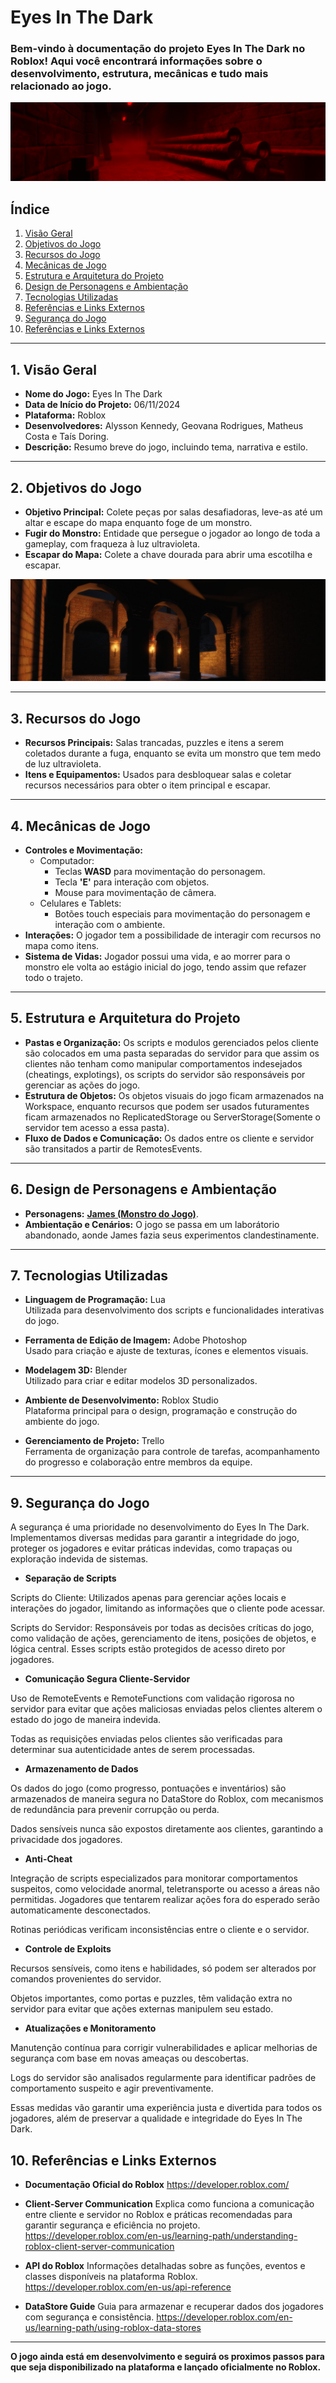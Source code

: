 # Eyes In The Dark

### Bem-vindo à documentação do projeto **Eyes In The Dark** no Roblox! Aqui você encontrará informações sobre o desenvolvimento, estrutura, mecânicas e tudo mais relacionado ao jogo.

<img src="Visuals/Red-Room.png">

## Índice

1. [Visão Geral](#1-visão-geral)
2. [Objetivos do Jogo](#2-objetivos-do-jogo)
3. [Recursos do Jogo](#3-recursos-do-jogo)
4. [Mecânicas de Jogo](#4-mecânicas-de-jogo)
5. [Estrutura e Arquitetura do Projeto](#5-estrutura-e-arquitetura-do-projeto)
6. [Design de Personagens e Ambientação](#6-design-de-personagens-e-ambientação)
7. [Tecnologias Utilizadas](#7-tecnologias-utilizadas)
8. [Referências e Links Externos](#8-referências-e-links-externos)
9. [Segurança do Jogo](#9-segurança-do-jogo)
10. [Referências e Links Externos](#10-referênicas-e-links-externos)

---

## 1. Visão Geral

- **Nome do Jogo:** Eyes In The Dark
- **Data de Início do Projeto:** 06/11/2024
- **Plataforma:** Roblox
- **Desenvolvedores:** Alysson Kennedy, Geovana Rodrigues, Matheus Costa e Taís Doring.
- **Descrição:** Resumo breve do jogo, incluindo tema, narrativa e estilo.

---

## 2. Objetivos do Jogo

- **Objetivo Principal:** Colete peças por salas desafiadoras, leve-as até um altar e escape do mapa enquanto foge de um monstro.
- **Fugir do Monstro:** Entidade que persegue o jogador ao longo de toda a gameplay, com fraqueza à luz ultravioleta.
- **Escapar do Mapa:** Colete a chave dourada para abrir uma escotilha e escapar.

<img src="Visuals/Medieval-Yard.png">

---

## 3. Recursos do Jogo

- **Recursos Principais:** Salas trancadas, puzzles e itens a serem coletados durante a fuga, enquanto se evita um monstro que tem medo de luz ultravioleta.
- **Itens e Equipamentos:** Usados para desbloquear salas e coletar recursos necessários para obter o item principal e escapar.

---

## 4. Mecânicas de Jogo

- **Controles e Movimentação:**
  - Computador:
    - Teclas **WASD** para movimentação do personagem.
    - Tecla **'E'** para interação com objetos.
    - Mouse para movimentação de câmera.
  - Celulares e Tablets:
    - Botões touch especiais para movimentação do personagem e interação com o ambiente.
- **Interações:** O jogador tem a possibilidade de interagir com recursos no mapa como itens.
- **Sistema de Vidas:** Jogador possui uma vida, e ao morrer para o monstro ele volta ao estágio inicial do jogo, tendo assim que refazer todo o trajeto.

---

## 5. Estrutura e Arquitetura do Projeto

- **Pastas e Organização:** Os scripts e modulos gerenciados pelos cliente são colocados em uma pasta separadas do servidor para que assim os clientes não tenham como manipular comportamentos indesejados (cheatings, explotings), os scripts do servidor são responsáveis por gerenciar as ações do jogo.
- **Estrutura de Objetos:** Os objetos visuais do jogo ficam armazenados na Workspace, enquanto recursos que podem ser usados futuramentes ficam armazenados no ReplicatedStorage ou ServerStorage(Somente o servidor tem acesso a essa pasta).
- **Fluxo de Dados e Comunicação:** Os dados entre os cliente e servidor são transitados a partir de RemotesEvents.

---

## 6. Design de Personagens e Ambientação
- **Personagens:** [**James (Monstro do Jogo)**](https://github.com/AlyssonKe/Eyes-In-The-Dark/tree/main/Monster).
- **Ambientação e Cenários:** O jogo se passa em um laborátorio abandonado, aonde James fazia seus experimentos clandestinamente.


---

## 7. Tecnologias Utilizadas

- **Linguagem de Programação:** Lua  
  Utilizada para desenvolvimento dos scripts e funcionalidades interativas do jogo.

- **Ferramenta de Edição de Imagem:** Adobe Photoshop  
  Usado para criação e ajuste de texturas, ícones e elementos visuais.

- **Modelagem 3D:** Blender  
  Utilizado para criar e editar modelos 3D personalizados.

- **Ambiente de Desenvolvimento:** Roblox Studio  
  Plataforma principal para o design, programação e construção do ambiente do jogo.

- **Gerenciamento de Projeto:** Trello  
  Ferramenta de organização para controle de tarefas, acompanhamento do progresso e colaboração entre membros da equipe.

---

## 9. Segurança do Jogo

A segurança é uma prioridade no desenvolvimento do Eyes In The Dark. Implementamos diversas medidas para garantir a integridade do jogo, proteger os jogadores e evitar práticas indevidas, como trapaças ou exploração indevida de sistemas.

- **Separação de Scripts**

Scripts do Cliente: Utilizados apenas para gerenciar ações locais e interações do jogador, limitando as informações que o cliente pode acessar.

Scripts do Servidor: Responsáveis por todas as decisões críticas do jogo, como validação de ações, gerenciamento de itens, posições de objetos, e lógica central. Esses scripts estão protegidos de acesso direto por jogadores.


- **Comunicação Segura Cliente-Servidor**

Uso de RemoteEvents e RemoteFunctions com validação rigorosa no servidor para evitar que ações maliciosas enviadas pelos clientes alterem o estado do jogo de maneira indevida.

Todas as requisições enviadas pelos clientes são verificadas para determinar sua autenticidade antes de serem processadas.


- **Armazenamento de Dados**

Os dados do jogo (como progresso, pontuações e inventários) são armazenados de maneira segura no DataStore do Roblox, com mecanismos de redundância para prevenir corrupção ou perda.

Dados sensíveis nunca são expostos diretamente aos clientes, garantindo a privacidade dos jogadores.


- **Anti-Cheat**

Integração de scripts especializados para monitorar comportamentos suspeitos, como velocidade anormal, teletransporte ou acesso a áreas não permitidas. Jogadores que tentarem realizar ações fora do esperado serão automaticamente desconectados.

Rotinas periódicas verificam inconsistências entre o cliente e o servidor.


- **Controle de Exploits**

Recursos sensíveis, como itens e habilidades, só podem ser alterados por comandos provenientes do servidor.

Objetos importantes, como portas e puzzles, têm validação extra no servidor para evitar que ações externas manipulem seu estado.


- **Atualizações e Monitoramento**

Manutenção contínua para corrigir vulnerabilidades e aplicar melhorias de segurança com base em novas ameaças ou descobertas.

Logs do servidor são analisados regularmente para identificar padrões de comportamento suspeito e agir preventivamente.

Essas medidas vão garantir uma experiência justa e divertida para todos os jogadores, além de preservar a qualidade e integridade do Eyes In The Dark.


## 10. Referências e Links Externos

- **Documentação Oficial do Roblox**
https://developer.roblox.com/

- **Client-Server Communication**
Explica como funciona a comunicação entre cliente e servidor no Roblox e práticas recomendadas para garantir segurança e eficiência no projeto.
https://developer.roblox.com/en-us/learning-path/understanding-roblox-client-server-communication

- **API do Roblox**
Informações detalhadas sobre as funções, eventos e classes disponíveis na plataforma Roblox.
https://developer.roblox.com/en-us/api-reference

- **DataStore Guide**
Guia para armazenar e recuperar dados dos jogadores com segurança e consistência.
https://developer.roblox.com/en-us/learning-path/using-roblox-data-stores
  
---

**O jogo ainda está em desenvolvimento e seguirá os proximos passos para que seja disponibilizado na plataforma e lançado oficialmente no Roblox.**
